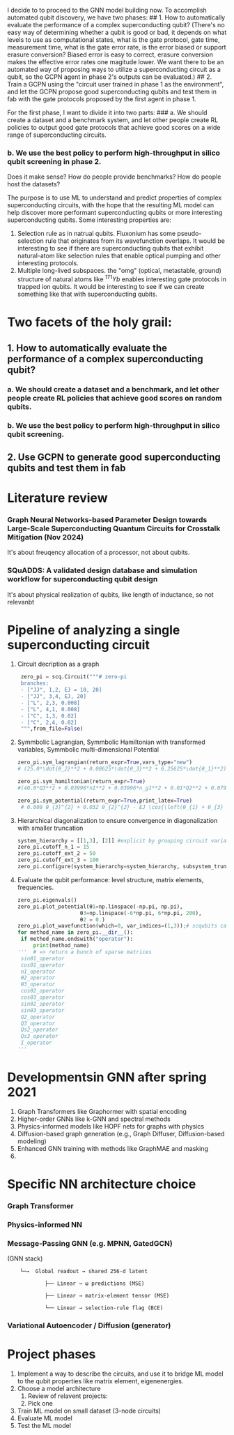 <!---
README.md, the decription of the whole project
-->

I decide to to proceed to the GNN model building now. To accomplish automated qubit discovery, we have two phases: ## 1. How to automatically evaluate the performance of a complex superconducting qubit? (There's no easy way of determining whether a qubit is good or bad, it depends on what levels to use as computational states, what is the gate protocol, gate time, measurement time, what is the gate error rate, is the error biased or support erasure conversion? Biased error is easy to correct, erasure conversion makes the effective error rates one magitude lower. We want there to be an automated way of proposing ways to utilize a superconducting circuit as a qubit, so the GCPN agent in phase 2's outputs can be evaluated.) ## 2. Train a GCPN using the "circuit user trained in phase 1 as the environment", and let the GCPN propose good superconducting qubits and test them in fab with the gate protocols proposed by the first agent in phase 1. 

For the first phase, I want to divide it into two parts: ### a. We should create a dataset and a benchmark system, and let other people create RL policies to output good gate protocols that achieve good scores on a wide range of superconducting circuits.
### b. We use the best policy to perform high-throughput in silico qubit screening in phase 2.

Does it make sense? How do people provide benchmarks? How do people host the datasets?

The purpose is to use ML to understand and predict properties of complex superconducting circuits, with the hope that the resulting ML model can help discover more performant superconducting qubits or more interesting superconducting qubits. Some interesting properties are: 
1. Selection rule as in natrual qubits. Fluxonium has some pseudo-selection rule that originates from its wavefunction overlaps. It would be interesting to see if there are superconducting qubits that exhibit natural-atom like selection rules that enable optical pumping and other interesting protocols.
2. Multiple long-lived subspaces. the "omg" (optical, metastable, ground) structure of natural atoms like $^{171}Yb$ enables interesting gate protocols in trapped ion qubits. It would be interesting to see if we can create something like that with superconducting qubits.


# Two facets of the holy grail:
## 1. How to automatically evaluate the performance of a complex superconducting qubit?
### a. We should create a dataset and a benchmark, and let other people create RL policies that achieve good scores on random qubits.
### b. We use the best policy to perform high-throughput in silico qubit screening.
## 2. Use GCPN to generate good superconducting qubits and test them in fab

# Literature review
### Graph Neural Networks-based Parameter Design towards Large-Scale Superconducting Quantum Circuits for Crosstalk Mitigation (Nov 2024) 
It's about freuqency allocation of a processor, not about qubits.

### SQuADDS: A validated design database and simulation workflow for superconducting qubit design
It's about physical realization of qubits, like length of inductance, so not relevanbt


# Pipeline of analyzing a single superconducting circuit
1. Circuit decription as a graph
   ```Python
    zero_pi = scq.Circuit("""# zero-pi
    branches:
    - ["JJ", 1,2, EJ = 10, 20]
    - ["JJ", 3,4, EJ, 20]
    - ["L", 2,3, 0.008]
    - ["L", 4,1, 0.008]
    - ["C", 1,3, 0.02]
    - ["C", 2,4, 0.02]
    """,from_file=False)
   ```
2. Symmbolic Lagrangian, Symmbolic Hamiltonian with transformed variables, Symmbolic multi-dimensional Potential
   ```Python
   zero_pi.sym_lagrangian(return_expr=True,vars_type="new")
   # (25.0*\dot{θ_2}**2 + 0.00625*\dot{θ_3}**2 + 6.25625*\dot{θ_1}**2) + (-0.008*θ3**2 - 0.032*θ2**2 + EJ*cos(θ1 + θ3) + EJ*cos(θ1 + 1.0*(2πΦ_{1}) - 1.0*θ3))

   zero_pi.sym_hamiltonian(return_expr=True)
   #(40.0*Q3**2 + 0.03996*n1**2 + 0.03996*n_g1**2 + 0.01*Q2**2 + 0.07992*n1*n_g1) + (0.008*θ3**2 + 0.032*θ2**2 - EJ*cos(θ1 + θ3) - EJ*cos((2πΦ_{1}) + θ1 - 1.0*θ3))

   zero_pi.sym_potential(return_expr=True,print_latex=True)
    # 0.008 θ_{3}^{2} + 0.032 θ_{2}^{2} - EJ \cos{\left(θ_{1} + θ_{3} \right)} - EJ \cos{\left((2πΦ_{1}) + θ_{1} - 1.0 θ_{3} \right)}
   ```
3. Hierarchical diagonalization to ensure convergence in diagonalization with smaller truncation
   ```Python
   system_hierarchy = [[1,3], [2]] #explicit by grouping circuit variable indices in a nested list
   zero_pi.cutoff_n_1 = 15
   zero_pi.cutoff_ext_2 = 50
   zero_pi.cutoff_ext_3 = 100
   zero_pi.configure(system_hierarchy=system_hierarchy, subsystem_trunc_dims=[150, 30])
   ```
4. Evaluate the qubit performance: level structure, matrix elements, frequencies.
   ```Python
   zero_pi.eigenvals()
   zero_pi.plot_potential(θ1=np.linspace(-np.pi, np.pi),
                       θ3=np.linspace(-6*np.pi, 6*np.pi, 200),
                       θ2 = 0.) 
   zero_pi.plot_wavefunction(which=0, var_indices=(1,3));# scqubits can plot potential or wavefunctions on 2d grid, but maybe the ML model can consider the full dimension.
   for method_name in zero_pi.__dir__():
    if method_name.endswith("operator"):
        print(method_name)
   '''  # => return a bunch of sparse matrices
    sinθ1_operator
    cosθ1_operator
    n1_operator
    θ2_operator
    θ3_operator
    cosθ2_operator
    cosθ3_operator
    sinθ2_operator
    sinθ3_operator
    Q2_operator
    Q3_operator
    Qs2_operator
    Qs3_operator
    I_operator
   '''
   ```

# Developmentsin GNN after spring 2021
1. Graph Transformers like Graphormer with spatial encoding
2. Higher-order GNNs like k-GNN and spectral methods
3. Physics-informed models like HOPF nets for graphs with physics
4. Diffusion-based graph generation (e.g., Graph Diffuser, Diffusion-based modeling)
5. Enhanced GNN training with methods like GraphMAE and masking
6. 

# Specific NN architecture choice
### Graph Transformer
### Physics-informed NN
### Message-Passing GNN (e.g. MPNN, GatedGCN)
(GNN stack)

        └─→  Global readout → shared 256-d latent

                ├── Linear → ω predictions (MSE)

                ├── Linear → matrix-element tensor (MSE)

                └── Linear → selection-rule flag (BCE)

### Variational Autoencoder / Diffusion (generator)

# Project phases
1. Implement a way to describe the circuits, and use it to bridge ML model to the qubit properties like matrix element, eigenenergies.
2. Choose a model architecture
   1. Review of relavent projects:
   2. Pick one
3. Train ML model on small dataset (3-node circuits)
4. Evaluate ML model
5. Test the ML model
